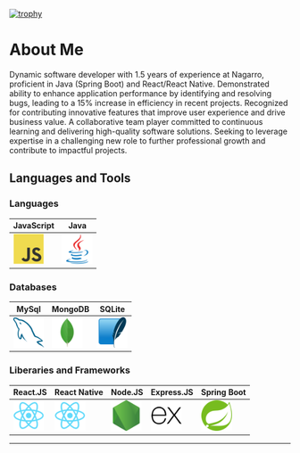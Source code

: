 [![trophy](https://github-profile-trophy.vercel.app/?username=Dev771&title=-Issues,-Stars,-Reviews&theme=onedark)](https://github.com/ryo-ma/github-profile-trophy)

# About Me
Dynamic software developer with 1.5 years of experience at Nagarro, proficient in Java (Spring Boot) and React/React Native. Demonstrated ability to enhance application performance by identifying and resolving bugs, leading to a 15% increase in efficiency in recent projects. Recognized for contributing innovative features that improve user experience and drive business value. A collaborative team player committed to continuous learning and delivering high-quality software solutions. Seeking to leverage expertise in a challenging new role to further professional growth and contribute to impactful projects.

## Languages and Tools

<div>
  
### Languages
| JavaScript | Java | 
|------------|------|
|<img src="https://github.com/devicons/devicon/blob/master/icons/javascript/javascript-original.svg" title="JavaScript"  alt="JavaScript" width="55" height="55"/>|<img src="https://github.com/devicons/devicon/blob/master/icons/java/java-original.svg" title="Java"  alt="Java" width="55" height="55"/>|

### Databases
| MySql | MongoDB | SQLite |
|-------|---------|--------|
|<img src="https://github.com/devicons/devicon/blob/master/icons/mysql/mysql-original.svg" title="MySql"  alt="MySql" width="55" height="55"/>|<img src="https://github.com/devicons/devicon/blob/master/icons/mongodb/mongodb-original.svg" title="MongoDB"  alt="MongoDB" width="55" height="55"/>|<img src="https://github.com/devicons/devicon/blob/master/icons/sqlite/sqlite-original.svg" title="SQLite"  alt="SQLite" width="55" height="55"/>|

### Liberaries and Frameworks
| React.JS | React Native | Node.JS | Express.JS | Spring Boot | 
|----------|--------------|---------|------------|-------------|
|<img src="https://github.com/devicons/devicon/blob/master/icons/react/react-original.svg" title="React.JS"  alt="React.JS" width="55" height="55"/>|<img src="https://github.com/devicons/devicon/blob/master/icons/react/react-original.svg" title="React Native"  alt="React.JS" width="55" height="55"/>|<img src="https://github.com/devicons/devicon/blob/master/icons/nodejs/nodejs-original.svg" title="Node.js"  alt="Node.js" width="55" height="55"/>|<img src="https://github.com/devicons/devicon/blob/master/icons/express/express-original.svg" title="Express.js"  alt="Express.js" width="55" height="55"/>|<img src="https://github.com/devicons/devicon/blob/master/icons/spring/spring-original.svg" title="Spring Boot"  alt="Spring Boot" width="55" height="55"/>|

</div>

___
